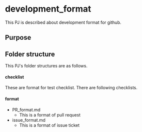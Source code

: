 # development_format

This PJ is described about development format for github.

## Purpose



## Folder structure

This PJ's folder structures are as follows.

#### checklist

These are format for test checklist.
There are following checklists.

#### format

- PR_format.md
  - This is a format of pull request
- issue_format.md
  - This is a format of issue ticket


